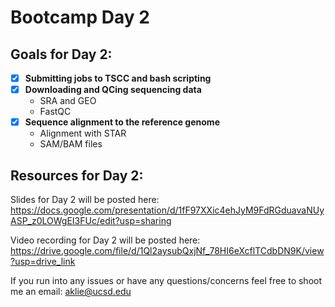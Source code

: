 # Bootcamp Day 2

## Goals for Day 2:
- [X] **Submitting jobs to TSCC and bash scripting**
- [X] **Downloading and QCing sequencing data**
    - SRA and GEO
    - FastQC
- [X] **Sequence alignment to the reference genome**
    - Alignment with STAR
    - SAM/BAM files

## Resources for Day 2:

Slides for Day 2 will be posted here: https://docs.google.com/presentation/d/1fF97XXic4ehJyM9FdRGduavaNUyASP_z0LOWgEI3FUc/edit?usp=sharing

Video recording for Day 2 will be posted here: https://drive.google.com/file/d/1Ql2aysubQxjNf_78HI6eXcflTCdbDN9K/view?usp=drive_link

If you run into any issues or have any questions/concerns feel free to shoot me an email: aklie@ucsd.edu
